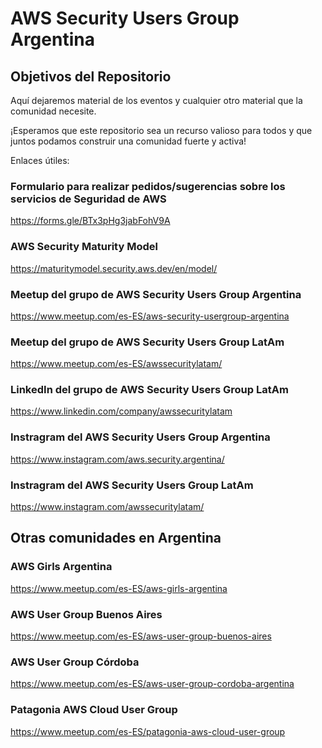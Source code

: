 # AWS Security Users Group Argentina

## Objetivos del Repositorio
Aquí dejaremos material de los eventos y cualquier otro material que la comunidad necesite.

¡Esperamos que este repositorio sea un recurso valioso para todos y que juntos podamos construir una comunidad fuerte y activa!

Enlaces útiles:

### Formulario para realizar pedidos/sugerencias sobre los servicios de Seguridad de AWS
https://forms.gle/BTx3pHg3jabFohV9A

### AWS Security Maturity Model
https://maturitymodel.security.aws.dev/en/model/

### Meetup del grupo de AWS Security Users Group Argentina
https://www.meetup.com/es-ES/aws-security-usergroup-argentina

### Meetup del grupo de AWS Security Users Group LatAm
https://www.meetup.com/es-ES/awssecuritylatam/

### LinkedIn del grupo de AWS Security Users Group LatAm
https://www.linkedin.com/company/awssecuritylatam

### Instragram del AWS Security Users Group Argentina
https://www.instagram.com/aws.security.argentina/

### Instragram del AWS Security Users Group LatAm
https://www.instagram.com/awssecuritylatam/

## Otras comunidades en Argentina

### AWS Girls Argentina
https://www.meetup.com/es-ES/aws-girls-argentina

### AWS User Group Buenos Aires
https://www.meetup.com/es-ES/aws-user-group-buenos-aires

### AWS User Group Córdoba
https://www.meetup.com/es-ES/aws-user-group-cordoba-argentina

### Patagonia AWS Cloud User Group 
https://www.meetup.com/es-ES/patagonia-aws-cloud-user-group

